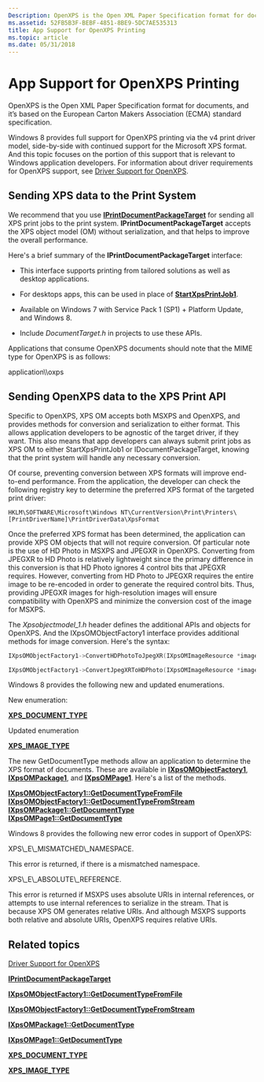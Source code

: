 ```yaml
---
Description: OpenXPS is the Open XML Paper Specification format for documents, and it’s based on the European Carton Makers Association (ECMA) standard specification.
ms.assetid: 52FB5B3F-BEBF-4851-8BE9-5DC7AE535313
title: App Support for OpenXPS Printing
ms.topic: article
ms.date: 05/31/2018
---
```


# App Support for OpenXPS Printing

OpenXPS is the Open XML Paper Specification format for documents, and it’s based on the European Carton Makers Association (ECMA) standard specification.

Windows 8 provides full support for OpenXPS printing via the v4 print driver model, side-by-side with continued support for the Microsoft XPS format. And this topic focuses on the portion of this support that is relevant to Windows application developers. For information about driver requirements for OpenXPS support, see [Driver Support for OpenXPS](https://docs.microsoft.com/windows-hardware/drivers/print/printer-driver-overview).

## Sending XPS data to the Print System

We recommend that you use [**IPrintDocumentPackageTarget**](https://msdn.microsoft.com/library/Hh448393(v=VS.85).aspx) for sending all XPS print jobs to the print system. **IPrintDocumentPackageTarget** accepts the XPS object model (OM) without serialization, and that helps to improve the overall performance.

Here's a brief summary of the **IPrintDocumentPackageTarget** interface:

-   This interface supports printing from tailored solutions as well as desktop applications.

-   For desktops apps, this can be used in place of [**StartXpsPrintJob1**](https://msdn.microsoft.com/en-us/library/Ff970306(v=VS.85).aspx).

-   Available on Windows 7 with Service Pack 1 (SP1) + Platform Update, and Windows 8.

-   Include *DocumentTarget.h* in projects to use these APIs.

Applications that consume OpenXPS documents should note that the MIME type for OpenXPS is as follows:

<dl> application\\oxps  
</dl>

## Sending OpenXPS data to the XPS Print API

Specific to OpenXPS, XPS OM accepts both MSXPS and OpenXPS, and provides methods for conversion and serialization to either format. This allows application developers to be agnostic of the target driver, if they want. This also means that app developers can always submit print jobs as XPS OM to either StartXpsPrintJob1 or IDocumentPackageTarget, knowing that the print system will handle any necessary conversion.

Of course, preventing conversion between XPS formats will improve end-to-end performance. From the application, the developer can check the following registry key to determine the preferred XPS format of the targeted print driver:

``` syntax
HKLM\SOFTWARE\Microsoft\Windows NT\CurrentVersion\Print\Printers\[PrintDriverName]\PrintDriverData\XpsFormat
```

Once the preferred XPS format has been determined, the application can provide XPS OM objects that will not require conversion. Of particular note is the use of HD Photo in MSXPS and JPEGXR in OpenXPS. Converting from JPEGXR to HD Photo is relatively lightweight since the primary difference in this conversion is that HD Photo ignores 4 control bits that JPEGXR requires. However, converting from HD Photo to JPEGXR requires the entire image to be re-encoded in order to generate the required control bits. Thus, providing JPEGXR images for high-resolution images will ensure compatibility with OpenXPS and minimize the conversion cost of the image for MSXPS.

The *Xpsobjectmodel\_1.h* header defines the additional APIs and objects for OpenXPS. And the IXpsOMObjectFactory1 interface provides additional methods for image conversion. Here's the syntax:


```C++
IXpsOMObjectFactory1->ConvertHDPhotoToJpegXR(IXpsOMImageResource *imageResource);

IXpsOMObjectFactory1->ConvertJpegXRToHDPhoto(IXpsOMImageResource *imageResource);
```



Windows 8 provides the following new and updated enumerations.

New enumeration:

<dl>

[**XPS\_DOCUMENT\_TYPE**](/windows/win32/api/xpsobjectmodel_1/ne-xpsobjectmodel_1-xps_document_type)  
</dl>

Updated enumeration

<dl>

[**XPS\_IMAGE\_TYPE**](/windows/win32/api/xpsobjectmodel/ne-xpsobjectmodel-xps_image_type)  
</dl>

The new GetDocumentType methods allow an application to determine the XPS format of documents. These are available in [**IXpsOMObjectFactory1**](/windows/desktop/api/XpsObjectModel_1/nn-xpsobjectmodel_1-ixpsomobjectfactory1), [**IXpsOMPackage1**](/windows/desktop/api/XpsObjectModel_1/nn-xpsobjectmodel_1-ixpsompackage1), and [**IXpsOMPage1**](/windows/desktop/api/XpsObjectModel_1/nn-xpsobjectmodel_1-ixpsompage1). Here's a list of the methods.

<dl>

[**IXpsOMObjectFactory1::GetDocumentTypeFromFile**](/windows/desktop/api/XpsObjectModel_1/nf-xpsobjectmodel_1-ixpsomobjectfactory1-getdocumenttypefromfile)  
[**IXpsOMObjectFactory1::GetDocumentTypeFromStream**](/windows/desktop/api/XpsObjectModel_1/nf-xpsobjectmodel_1-ixpsomobjectfactory1-getdocumenttypefromstream)  
[**IXpsOMPackage1::GetDocumentType**](/windows/desktop/api/XpsObjectModel_1/nf-xpsobjectmodel_1-ixpsompackage1-getdocumenttype)  
[**IXpsOMPage1::GetDocumentType**](/windows/desktop/api/XpsObjectModel_1/nf-xpsobjectmodel_1-ixpsompage1-getdocumenttype)  
</dl>

Windows 8 provides the following new error codes in support of OpenXPS:

<dl> XPS\_E\_MISMATCHED\_NAMESPACE. <dl> This error is returned, if there is a mismatched namespace.  
</dl> </dd> XPS\_E\_ABSOLUTE\_REFERENCE. <dl> This error is returned if MSXPS uses absolute URIs in internal references, or attempts to use internal references to serialize in the stream. That is because XPS OM generates relative URIs. And although MSXPS supports both relative and absolute URIs, OpenXPS requires relative URIs.  
</dl> </dd> </dl>

## Related topics

<dl> <dt>

[Driver Support for OpenXPS](https://docs.microsoft.com/windows-hardware/drivers/print/printer-driver-overview)
</dt> <dt>

[**IPrintDocumentPackageTarget**](https://msdn.microsoft.com/library/Hh448393(v=VS.85).aspx)
</dt> <dt>

[**IXpsOMObjectFactory1::GetDocumentTypeFromFile**](/windows/desktop/api/XpsObjectModel_1/nf-xpsobjectmodel_1-ixpsomobjectfactory1-getdocumenttypefromfile)
</dt> <dt>

[**IXpsOMObjectFactory1::GetDocumentTypeFromStream**](/windows/desktop/api/XpsObjectModel_1/nf-xpsobjectmodel_1-ixpsomobjectfactory1-getdocumenttypefromstream)
</dt> <dt>

[**IXpsOMPackage1::GetDocumentType**](/windows/desktop/api/XpsObjectModel_1/nf-xpsobjectmodel_1-ixpsompackage1-getdocumenttype)
</dt> <dt>

[**IXpsOMPage1::GetDocumentType**](/windows/desktop/api/XpsObjectModel_1/nf-xpsobjectmodel_1-ixpsompage1-getdocumenttype)
</dt> <dt>

[**XPS\_DOCUMENT\_TYPE**](/windows/win32/api/xpsobjectmodel_1/ne-xpsobjectmodel_1-xps_document_type)
</dt> <dt>

[**XPS\_IMAGE\_TYPE**](/windows/win32/api/xpsobjectmodel/ne-xpsobjectmodel-xps_image_type)
</dt> </dl>

 

 



